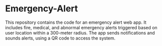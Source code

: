 # Emergency-Alert
This repository contains the code for an emergency alert web app. It includes fire, medical, and abnormal emergency alerts triggered based on user location within a 300-meter radius. The app sends notifications and sounds alerts, using a QR code to access the system.

